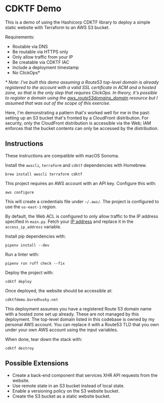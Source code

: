 # CDKTF Demo

This is a demo of using the Hashicorp CDKTF library to deploy a simple static website with Terraform to an AWS S3 bucket.

Requirements:
- Routable via DNS
- Be routable via HTTPS only
- Only allow traffic from your IP
- Be creatable via CDKTF IAC
- Include a deployment timestamp
- No ClickOps*

_* Note: I've built this demo assuming a Route53 top-level domain is already registered to the account with a valid SSL certificate in ACM and a hosted zone, so that is the only step that requires ClickOps. In theory, it's possible to register a domain using the [aws_route53domains_domain](https://registry.terraform.io/providers/hashicorp/aws/5.91.0/docs/resources/route53domains_domain) resource but I assumed that was out of the scope of this exercise._

Here, I'm demonstrating a pattern that's worked well for me in the past: setting up an S3 bucket that's fronted by a CloudFront distribution. For security, only the CloudFront distribution is accessible via the Web; IAM enforces that the bucket contents can only be accessed by the distribution.

## Instructions

These instructions are compatible with macOS Sonoma. 

Install the `awscli`, `terraform` and `cdktf` dependencies with Homebrew.

```
brew install awscli terraform cdktf
```

This project requires an AWS account with an API key. Configure this with:

```
aws configure
```

This will create a credentials file under `~/.aws/`. The project is configured to use the `us-east-1` region.

By default, the Web ACL is configured to only allow traffic to the IP address specified in `main.py`. Fetch your [IP address](https://www.whatismyip.com) and replace it in the `access_ip_address` variable.

Install pip dependencies with:
```
pipenv install --dev
```

Run a linter with:
```
pipenv run ruff check --fix
```

Deploy the project with:

```
cdktf deploy
```

Once deployed, the website should be accessible at:

```
cdktfdemo.boredhusky.net
```

This deployment assumes you have a registered Route 53 domain name with a hosted zone set up already. These are not managed by this deployment. The top-level domain listed in this codebase is owned by my personal AWS account. You can replace it with a Route53 TLD that you own under your own AWS account using the input variables.

When done, tear down the stack with:

```
cdktf destroy
```

## Possible Extensions

* Create a back-end component that services XHR API requests from the website.
* Use remote state in an S3 bucket instead of local state.
* Enable a versioning policy on the S3 website bucket.
* Create the S3 bucket as a static website bucket.